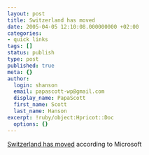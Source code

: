 ```yaml
---
layout: post
title: Switzerland has moved
date: 2005-04-05 12:10:08.000000000 +02:00
categories:
- quick links
tags: []
status: publish
type: post
published: true
meta: {}
author:
  login: shanson
  email: papascott-wp@gmail.com
  display_name: PapaScott
  first_name: Scott
  last_name: Hanson
excerpt: !ruby/object:Hpricot::Doc
  options: {}
---
```

<p><a title="vowe dot net :: Switzerland has moved" href="http://vowe.net/archives/005738.html">Switzerland has moved</a> according to Microsoft</p>
